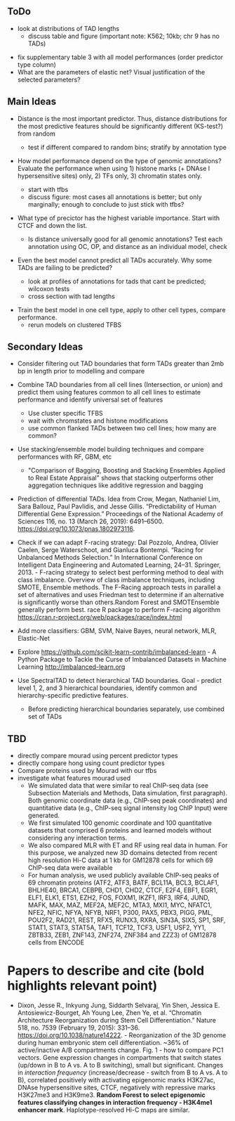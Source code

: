 ## ToDo
+ look at distributions of TAD lengths
    - discuss table and figure (important note: K562; 10kb; chr 9 has no TADs)
- fix supplementary table 3 with all model performances (order predictor type column)
- What are the parameters of elastic net? Visual justification of the selected parameters?

## Main Ideas

+ Distance is the most important predictor. Thus, distance distributions for the most predictive features should be significantly different (KS-test?) from random
    + test if different compared to random bins; stratify by annotation type

+ How model performance depend on the type of genomic annotations? Evaluate the performance when using 1) histone marks (+ DNAse I hypersensitive sites) only, 2) TFs only, 3) chromatin states only.
    + start with tfbs
    - discuss figure: most cases all annotations is better; but only marginally; enough to conclude to just stick with tfbs?
    
+ What type of precictor has the highest variable importance. Start with CTCF and down the list.
    + Is distance universally good for all genomic annotations? Test each annotation using OC, OP, and distance as an individual model, check

+ Even the best model cannot predict all TADs accurately. Why some TADs are failing to be predicted?
    + look at profiles of annotations for tads that cant be predicted; wilcoxon tests
    - cross section with tad lengths

- Train the best model in one cell type, apply to other cell types, compare performance.
    - rerun models on clustered TFBS
  
   

## Secondary Ideas

- Consider filtering out TAD boundaries that form TADs greater than 2mb bp in length prior to modelling and compare

- Combine TAD boundaries from all cell lines (Intersection, or union) and predict them using features common to all cell lines to estimate performance and identify universal set of features
    - Use cluster specific TFBS
    - wait with chromstates and histone modifications
    - use common flanked TADs between two cell lines; how many are common?
    
- Use stacking/ensemble model building techniques and compare performances with RF, GBM, etc
    - "Comparison of Bagging, Boosting and Stacking Ensembles Applied to Real Estate Appraisal" shows that stacking outperforms other aggregation techniques like additive regression and bagging

- Prediction of differential TADs. Idea from Crow, Megan, Nathaniel Lim, Sara Ballouz, Paul Pavlidis, and Jesse Gillis. “Predictability of Human Differential Gene Expression.” Proceedings of the National Academy of Sciences 116, no. 13 (March 26, 2019): 6491–6500. https://doi.org/10.1073/pnas.1802973116.

- Check if we can adapt F-racing strategy: Dal Pozzolo, Andrea, Olivier Caelen, Serge Waterschoot, and Gianluca Bontempi. “Racing for Unbalanced Methods Selection.” In International Conference on Intelligent Data Engineering and Automated Learning, 24–31. Springer, 2013. - F-racing strategy to select best performing method to deal with class imbalance. Overview of class imbalance techniques, including SMOTE, Ensemble methods. The F-Racing approach tests in parallel a set of alternatives and uses Friedman test to determine if an alternative is significantly worse than others.Random Forest and SMOTEnsemble generally perform best. race R package to perform F-racing algorithm https://cran.r-project.org/web/packages/race/index.html

- Add more classifiers: GBM, SVM, Naive Bayes, neural network, MLR, Elastic-Net 

- Explore https://github.com/scikit-learn-contrib/imbalanced-learn - A Python Package to Tackle the Curse of Imbalanced Datasets in Machine Learning http://imbalanced-learn.org

- Use SpectralTAD to detect hierarchical TAD boundaries. Goal - predict level 1, 2, and 3 hierarchical boundaries, identify common and hierarchy-specific predictive features. 
    - Before predicting hierarchical boundaries separately, use combined set of TADs



## TBD 

- directly compare mourad using percent predictor types
- directly compare hong using count predictor types
- Compare proteins used by Mourad with our tfbs 
- investigate what features mourad used
   * We simulated data that were similar to real ChIP-seq data (see Subsection Materials and
     Methods, Data simulation, first paragraph). Both genomic coordinate data (e.g., ChIP-seq peak
     coordinates) and quantitative data (e.g., ChIP-seq signal intensity log ChIP
     Input) were generated.
   * We first simulated 100 genomic coordinate and 100 quantitative datasets
     that comprised 6 proteins and learned models without considering any interaction terms.
   * We also compared MLR with ET and RF using real data in human. For this purpose, we analyzed new 3D domains detected from           recent high resolution Hi-C data at 1 kb for GM12878 cells for which 69 ChIP-seq data were available
   * For human analysis, we used publicly available ChIP-seq peaks of 69 chromatin proteins (ATF2, ATF3, BATF, BCL11A, BCL3,            BCLAF1, BHLHE40,       BRCA1, CEBPB, CHD1, CHD2, CTCF, E2F4, EBF1, EGR1, ELF1, ELK1, ETS1, EZH2, FOS, FOXM1, IKZF1, IRF3,          IRF4, JUND, MAFK, MAX, MAZ, MEF2A,          MEF2C, MTA3, MXI1, MYC, NFATC1, NFE2, NFIC, NFYA, NFYB, NRF1, P300, PAX5, PBX3,        PIGG, PML, POU2F2, RAD21, REST, RFX5, RUNX3, RXRA, SIN3A,      SIX5, SP1, SRF, STAT1, STAT3, STAT5A, TAF1, TCF12, TCF3, USF1,      USF2, YY1, ZBTB33, ZEB1, ZNF143, ZNF274, ZNF384 and ZZZ3) of GM12878 cells      from ENCODE 


# Papers to describe and cite (bold highlights relevant point)

- Dixon, Jesse R., Inkyung Jung, Siddarth Selvaraj, Yin Shen, Jessica E. Antosiewicz-Bourget, Ah Young Lee, Zhen Ye, et al. “Chromatin Architecture Reorganization during Stem Cell Differentiation.” Nature 518, no. 7539 (February 19, 2015): 331–36. https://doi.org/10.1038/nature14222. - Reorganization of the 3D genome during human embryonic stem cell differentiation. ~36% of active/inactive A/B compartments change. Fig. 1 - how to compare PC1 vectors. Gene expression changes in compartments that switch states (up/down in B to A vs. A to B switching), small but significant. Changes in _interaction frequency_ (increase/decrease - switch from B to A vs. A to B), correlated positively with activating epigenomic marks H3K27ac, DNAse hypersensitive sites, CTCF, negatively with repressive marks H3K27me3 and H3K9me3. **Random Forest to select epigenomic features classifying changes in interaction frequency - H3K4me1 enhancer mark**. Haplotype-resolved Hi-C maps are similar.



